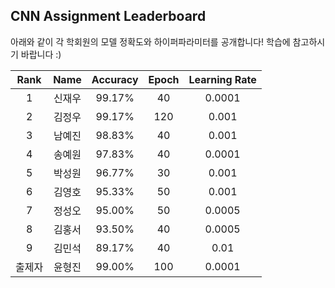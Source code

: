 ## CNN Assignment Leaderboard

아래와 같이 각 학회원의 모델 정확도와 하이퍼파라미터를 공개합니다! 학습에 참고하시기 바랍니다 :)

| Rank | Name  | Accuracy | Epoch | Learning Rate | 
|:---:|:---:|:---:|:---:|:---:|
| 1 | 신재우 |  99.17% | 40 | 0.0001 |
| 2 | 김정우 |  99.17% | 120 | 0.001  |
| 3 | 남예진 |  98.83% | 40 | 0.001  |
| 4 | 송예원 |  97.83% | 40 | 0.0001 |
| 5 | 박성원 |  96.77% | 30 | 0.001  |
| 6 | 김영호 |  95.33% | 50 | 0.001  |
| 7 | 정성오 |  95.00% | 50 | 0.0005 |
| 8 | 김홍서 |  93.50% | 40 | 0.0005 |
| 9 | 김민석 |  89.17% | 40 | 0.01   |
| 출제자 | 윤형진 |  99.00% | 100 | 0.0001   |
